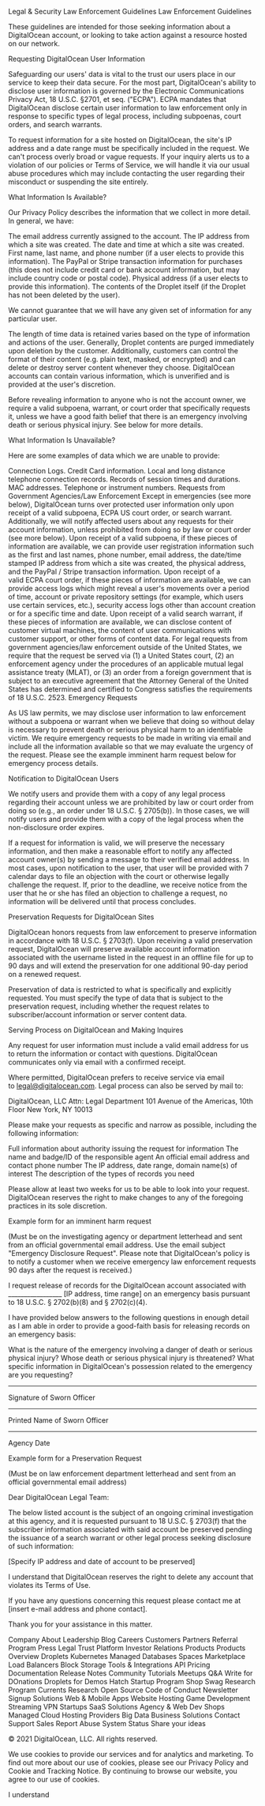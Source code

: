 Legal & Security
Law Enforcement Guidelines
Law Enforcement Guidelines

These guidelines are intended for those seeking information about a DigitalOcean account, or looking to take action against a resource hosted on our network.

Requesting DigitalOcean User Information

Safeguarding our users' data is vital to the trust our users place in our service to keep their data secure. For the most part, DigitalOcean's ability to disclose user information is governed by the Electronic Communications Privacy Act, 18 U.S.C. §2701, et seq. ("ECPA"). ECPA mandates that DigitalOcean disclose certain user information to law enforcement only in response to specific types of legal process, including subpoenas, court orders, and search warrants.

To request information for a site hosted on DigitalOcean, the site's IP address and a date range must be specifically included in the request. We can't process overly broad or vague requests. If your inquiry alerts us to a violation of our policies or Terms of Service, we will handle it via our usual abuse procedures which may include contacting the user regarding their misconduct or suspending the site entirely.

What Information Is Available?

Our Privacy Policy describes the information that we collect in more detail. In general, we have:

The email address currently assigned to the account.
The IP address from which a site was created.
The date and time at which a site was created.
First name, last name, and phone number (if a user elects to provide this information).
The PayPal or Stripe transaction information for purchases (this does not include credit card or bank account information, but may include country code or postal code).
Physical address (if a user elects to provide this information).
The contents of the Droplet itself (if the Droplet has not been deleted by the user).

We cannot guarantee that we will have any given set of information for any particular user.

The length of time data is retained varies based on the type of information and actions of the user. Generally, Droplet contents are purged immediately upon deletion by the customer. Additionally, customers can control the format of their content (e.g. plain text, masked, or encrypted) and can delete or destroy server content whenever they choose. DigitalOcean accounts can contain various information, which is unverified and is provided at the user's discretion.

Before revealing information to anyone who is not the account owner, we require a valid subpoena, warrant, or court order that specifically requests it, unless we have a good faith belief that there is an emergency involving death or serious physical injury. See below for more details.

What Information Is Unavailable?

Here are some examples of data which we are unable to provide:

Connection Logs.
Credit Card information.
Local and long distance telephone connection records.
Records of session times and durations.
MAC addresses.
Telephone or instrument numbers.
Requests from Government Agencies/Law Enforcement
Except in emergencies (see more below), DigitalOcean turns over protected user information only upon receipt of a valid subpoena, ECPA US court order, or search warrant. Additionally, we will notify affected users about any requests for their account information, unless prohibited from doing so by law or court order (see more below).
Upon receipt of a valid subpoena, if these pieces of information are available, we can provide user registration information such as the first and last names, phone number, email address, the date/time stamped IP address from which a site was created, the physical address, and the PayPal / Stripe transaction information.
Upon receipt of a valid ECPA court order, if these pieces of information are available, we can provide access logs which might reveal a user's movements over a period of time, account or private repository settings (for example, which users use certain services, etc.), security access logs other than account creation or for a specific time and date.
Upon receipt of a valid search warrant, if these pieces of information are available, we can disclose content of customer virtual machines, the content of user communications with customer support, or other forms of content data.
For legal requests from government agencies/law enforcement outside of the United States, we require that the request be served via (1) a United States court, (2) an enforcement agency under the procedures of an applicable mutual legal assistance treaty (MLAT), or (3) an order from a foreign government that is subject to an executive agreement that the Attorney General of the United States has determined and certified to Congress satisfies the requirements of 18 U.S.C. 2523.
Emergency Requests

As US law permits, we may disclose user information to law enforcement without a subpoena or warrant when we believe that doing so without delay is necessary to prevent death or serious physical harm to an identifiable victim. We require emergency requests to be made in writing via email and include all the information available so that we may evaluate the urgency of the request. Please see the example imminent harm request below for emergency process details.

Notification to DigitalOcean Users

We notify users and provide them with a copy of any legal process regarding their account unless we are prohibited by law or court order from doing so (e.g., an order under 18 U.S.C. § 2705(b)). In those cases, we will notify users and provide them with a copy of the legal process when the non-disclosure order expires.

If a request for information is valid, we will preserve the necessary information, and then make a reasonable effort to notify any affected account owner(s) by sending a message to their verified email address. In most cases, upon notification to the user, that user will be provided with 7 calendar days to file an objection with the court or otherwise legally challenge the request. If, prior to the deadline, we receive notice from the user that he or she has filed an objection to challenge a request, no information will be delivered until that process concludes.

Preservation Requests for DigitalOcean Sites

DigitalOcean honors requests from law enforcement to preserve information in accordance with 18 U.S.C. § 2703(f). Upon receiving a valid preservation request, DigitalOcean will preserve available account information associated with the username listed in the request in an offline file for up to 90 days and will extend the preservation for one additional 90-day period on a renewed request.

Preservation of data is restricted to what is specifically and explicitly requested. You must specify the type of data that is subject to the preservation request, including whether the request relates to subscriber/account information or server content data.

Serving Process on DigitalOcean and Making Inquires

Any request for user information must include a valid email address for us to return the information or contact with questions. DigitalOcean communicates only via email with a confirmed receipt.

Where permitted, DigitalOcean prefers to receive service via email to legal@digitalocean.com. Legal process can also be served by mail to:

DigitalOcean, LLC
Attn: Legal Department
101 Avenue of the Americas, 10th Floor
New York, NY 10013

Please make your requests as specific and narrow as possible, including the following information:

Full information about authority issuing the request for information
The name and badge/ID of the responsible agent
An official email address and contact phone number
The IP address, date range, domain name(s) of interest
The description of the types of records you need

Please allow at least two weeks for us to be able to look into your request. DigitalOcean reserves the right to make changes to any of the foregoing practices in its sole discretion.

Example form for an imminent harm request

(Must be on the investigating agency or department letterhead and sent from an official governmental email address. Use the email subject "Emergency Disclosure Request". Please note that DigitalOcean's policy is to notify a customer when we receive emergency law enforcement requests 90 days after the request is received.)

I request release of records for the DigitalOcean account associated with _________________ [IP address, time range] on an emergency basis pursuant to 18 U.S.C. § 2702(b)(8) and § 2702(c)(4).

I have provided below answers to the following questions in enough detail as I am able in order to provide a good-faith basis for releasing records on an emergency basis:

What is the nature of the emergency involving a danger of death or serious physical injury?
Whose death or serious physical injury is threatened?
What specific information in DigitalOcean's possession related to the emergency are you requesting?

_________________
Signature of Sworn Officer
_________________
Printed Name of Sworn Officer
_________________
Agency Date

Example form for a Preservation Request

(Must be on law enforcement department letterhead and sent from an official governmental email address)

Dear DigitalOcean Legal Team:

The below listed account is the subject of an ongoing criminal investigation at this agency, and it is requested pursuant to 18 U.S.C. § 2703(f) that the subscriber information associated with said account be preserved pending the issuance of a search warrant or other legal process seeking disclosure of such information:

[Specify IP address and date of account to be preserved]

I understand that DigitalOcean reserves the right to delete any account that violates its Terms of Use.

If you have any questions concerning this request please contact me at [insert e-mail address and phone contact].

Thank you for your assistance in this matter.

Company
About
Leadership
Blog
Careers
Customers
Partners
Referral Program
Press
Legal
Trust Platform
Investor Relations
Products
Products Overview
Droplets
Kubernetes
Managed Databases
Spaces
Marketplace
Load Balancers
Block Storage
Tools & Integrations
API
Pricing
Documentation
Release Notes
Community
Tutorials
Meetups
Q&A
Write for DOnations
Droplets for Demos
Hatch Startup Program
Shop Swag
Research Program
Currents Research
Open Source
Code of Conduct
Newsletter Signup
Solutions
Web & Mobile Apps
Website Hosting
Game Development
Streaming
VPN
Startups
SaaS Solutions
Agency & Web Dev Shops
Managed Cloud Hosting Providers
Big Data
Business Solutions
Contact
Support
Sales
Report Abuse
System Status
Share your ideas

© 2021 DigitalOcean, LLC. All rights reserved.

We use cookies to provide our services and for analytics and marketing. To find out more about our use of cookies, please see our Privacy Policy and Cookie and Tracking Notice. By continuing to browse our website, you agree to our use of cookies.

I understand